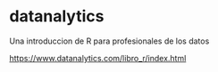 # datanalytics
Una introduccion de R para profesionales de los datos

https://www.datanalytics.com/libro_r/index.html
